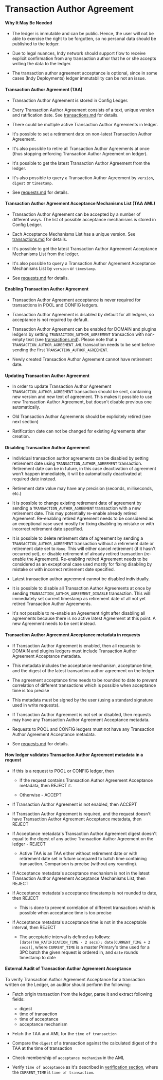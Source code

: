 # Transaction Author Agreement

#### Why It May Be Needed

- The ledger is immutable and can be public. Hence, the user will not be able to exercise the right to be forgotten, so no personal data should be published to the ledger.

- Due to legal nuances, Indy network should support flow to receive explicit confirmation from any transaction author that he or she accepts writing the data to the ledger.

- The transaction author agreement acceptance is optional, since in some cases (Indy Deployments) ledger immutability can be not an issue.

#### Transaction Author Agreement (TAA)

- Transaction Author Agreement is stored in Config Ledger.

- Every Transaction Author Agreement consists of a text, unique version and ratification date. See [transactions.md](https://github.com/hyperledger/indy-node/blob/master/docs/source/transactions.md) for details.

- There could be multiple active Transaction Author Agreements in ledger.

- It's possible to set a retirement date on non-latest Transaction Author Agreement.

- It's also possible to retire all Transaction Author Agreements at once (thus stopping enforcing Transaction Author Agreement on ledger).

- It's possible to get the latest Transaction Author Agreement from the ledger.

- It's also possible to query a Transaction Author Agreement by `version`, `digest` or `timestamp`.

- See [requests.md](https://github.com/hyperledger/indy-node/blob/master/docs/source/requests.md) for details.

#### Transaction Author Agreement Acceptance Mechanisms List (TAA AML)

- Transaction Author Agreement can be accepted by a number of different ways. The list of possible acceptance mechanisms is stored in Config Ledger. 

- Each Acceptance Mechanisms List has a unique version. See [transactions.md](https://github.com/hyperledger/indy-node/blob/master/docs/source/transactions.md) for details.

- It's possible to get the latest Transaction Author Agreement Acceptance Mechanisms List from the ledger.

- It's also possible to query a Transaction Author Agreement Acceptance Mechanisms List by `version`  or `timestamp`.

- See [requests.md](https://github.com/hyperledger/indy-node/blob/master/docs/source/requests.md) for details.

#### Enabling Transaction Author Agreement

- Transaction Author Agreement acceptance is never required for transactions in POOL and CONFIG ledgers.

- Transaction Author Agreement is disabled by default for all ledgers, so acceptance is not required by default.
 
- Transaction Author Agreement can be enabled for DOMAIN and plugins ledgers by setting `TRANSACTION_AUTHOR_AGREEMENT` transaction with non-empty text (see [transactions.md](https://github.com/hyperledger/indy-node/blob/master/docs/source/transactions.md)). Please note that a `TRANSACTION_AUTHOR_AGREEMENT_AML` transaction needs to be sent before sending the first `TRANSACTION_AUTHOR_AGREEMENT`.

- Newly created Transaction Author Agreement cannot have retirement date.

#### Updating Transaction Author Agreement

- In order to update Transaction Author Agreement `TRANSACTION_AUTHOR_AGREEMENT` transaction should be sent, containing new version and new text of agreement. This makes it possible to use new Transaction Author Agreement, but doesn't disable previous one automatically.

- Old Transaction Author Agreements should be explicitely retired (see next section)

- Ratification date can not be changed for existing Agreements after creation.  

#### Disabling Transaction Author Agreement

- Individual transaction author agreements can be disabled by setting retirement date using `TRANSACTION_AUTHOR_AGREEMENT` transaction. 
Retirement date can be in future, in this case deactivation of agreement won't happen immediately, it will be automatically deactivated at required date instead.

- Retirement date value may have any precision (seconds, milliseconds, etc.)

- It is possible to change existing retirement date of agreement by sending a `TRANSACTION_AUTHOR_AGREEMENT` transaction with a new retirement date.
This may potentially re-enable already retired Agreement.
Re-enabling retired Agreement needs to be considered as an exceptional case used mostly for fixing disabling by mistake or with incorrect retirement date specified. 

- It is possible to delete retirement date of agreement by sending a `TRANSACTION_AUTHOR_AGREEMENT` transaction without a retirement date or retirement date set to `None`.
This will either cancel retirement (if it hasn't occurred yet), or disable retirement of already retired transaction (re-enable the Agreement).
Re-enabling retired Agreement needs to be considered as an exceptional case used mostly for fixing disabling by mistake or with incorrect retirement date specified.

- Latest transaction author agreement cannot be disabled individually.

- It is possible to disable all Transaction Author Agreements at once by sending `TRANSACTION_AUTHOR_AGREEMENT_DISABLE` transaction. 
This will immediately set current timestamp as retirement date of all not yet retired Transaction Author Agreements.

- It's not possible to re-enable an Agreement right after disabling all agreements because there is no active latest Agreement at this point.
A new Agreement needs to be sent instead.

#### Transaction Author Agreement Acceptance metadata in requests

- If Transaction Author Agreement is enabled, then all requests to DOMAIN and plugins ledgers must include Transaction Author Agreement Acceptance metadata.

- This metadata includes the acceptance mechanism, acceptance time, and the digest of the latest transaction author agreement on the ledger

- The agreement acceptance time needs to be rounded to date to prevent correlation of different transactions which is possible when acceptance time is too precise

- This metadata must be signed by the user (using a standard signature used in write requests).

- If Transaction Author Agreement is not set or disabled, then requests may have any Transaction Author Agreement Acceptance metadata.

- Requests to POOL and CONFIG ledgers must not have any Transaction Author Agreement Acceptance metadata.

- See [requests.md](https://github.com/hyperledger/indy-node/blob/master/docs/source/requests.md) for details.

#### How ledger validates Transaction Author Agreement metadata in a request

- If this is a request to POOL or CONFIG ledger, then
    
    - If the request contains Transaction Author Agreement Acceptance metadata, then REJECT it.
    
    - Otherwise - ACCEPT

- If Transaction Author Agreement is not enabled, then ACCEPT

- If Transaction Author Agreement is required, and the request doesn't have Transaction Author Agreement Acceptance metadata, then REJECT

- If Acceptance metadata's Transaction Author Agreement digest doesn't equal to the  digest of any active Transaction Author Agreement on the ledger - REJECT

  - Active TAA is an TAA either without retirement date or with retirement date set in future compared to batch time containing transaction. Comparison is precise (without any rounding).

- If Acceptance metadata's acceptance mechanism is not in the latest Transaction Author Agreement Acceptance Mechanisms List, then REJECT

- If Acceptance metadata's acceptance timestamp is not rounded to date, then REJECT

  - This is done to prevent correlation of different transactions which is possible when acceptance time is too precise

- If Acceptance metadata's acceptance time is not in the acceptable interval, then REJECT
  
  - The acceptable interval is defined as follows: `[date(TAA_RATIFICATION_TIME - 2 secs); date(CURRENT_TIME + 2 secs)]`, where `CURRENT_TIME` is a master Primary's time used for a 3PC batch the given request is ordered in, and `date` rounds timestamp to date

#### External Audit of Transaction Author Agreement Acceptance 

To verify Transaction Author Agreement Acceptance for a transaction written on the Ledger, an auditor should perform the following:

- Fetch origin transaction from the ledger, parse it and extract following fields:
  - digest
  - time of transaction
  - time of acceptance
  - acceptance mechanism
  
- Fetch the TAA and AML for the `time of transaction`
- Compare the `digest` of a transaction against the calculated digest of the TAA at the time of transaction
- Check membership of `acceptance mechanism` in the AML
- Verify `time of acceptance` as it's described in [verification section](#how-ledger-validates-transaction-author-agreement-metadata-in-a-request), where the `CURRENT_TIME` is `time of transaction`.
